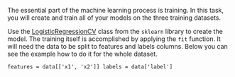 The essential part of the machine learning process is training. In this task, you will create and train all of your models on the three training datasets.

Use the [LogisticRegressionCV](http://scikit-learn.org/stable/modules/generated/sklearn.linear_model.LogisticRegressionCV.html) class from the `sklearn` library to create the model. The training itself is accomplished by applying the `fit` function. It will need the data to be split to features and labels columns. Below you can see the example how to do it for the whole dataset.

`features = data[['x1', 'x2']]
labels = data['label']`
